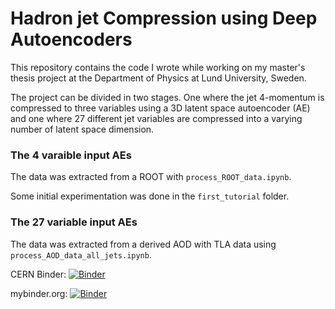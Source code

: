 # Hadron jet Compression using Deep Autoencoders

This repository contains the code I wrote while working on my master's thesis project at the Department of Physics at Lund University, Sweden.

The project can be divided in two stages. One where the jet 4-momentum is compressed to three variables using a 3D latent space autoencoder (AE) and one where 27 different jet variables are compressed into a varying number of latent space dimension.

### The 4 varaible input AEs

The data was extracted from a ROOT with `process_ROOT_data.ipynb`.

Some initial experimentation was done in the `first_tutorial` folder.

### The 27 variable input AEs

The data was extracted from a derived AOD with TLA data using `process_AOD_data_all_jets.ipynb`.



CERN Binder: [![Binder](https://binder.cern.ch/badge_logo.svg)](https://binder.cern.ch/v2/gh/erwulff/lth_thesis_project/master)

mybinder.org: [![Binder](https://mybinder.org/badge_logo.svg)](https://mybinder.org/v2/gh/erwulff/lth_thesis_project/master)
